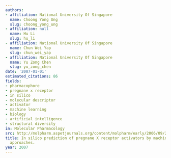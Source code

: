 ```yaml
---
authors:
- affiliation: National University Of Singapore
  name: Choong Yong Ung
  slug: choong_yong_ung
- affiliation: null
  name: Hu Li
  slug: hu_li
- affiliation: National University Of Singapore
  name: Chun Wei Yap
  slug: chun_wei_yap
- affiliation: National University Of Singapore
  name: Yu Zong Chen
  slug: yu_zong_chen
date: '2007-01-01'
estimated_citations: 86
fields:
- pharmacophore
- pregnane x receptor
- in silico
- molecular descriptor
- activator
- machine learning
- biology
- artificial intelligence
- structural diversity
in: Molecular Pharmacology
src: http://molpharm.aspetjournals.org/content/molpharm/early/2006/09/26/mol.106.027623.full.pdf
title: In silico prediction of pregnane X receptor activators by machine learning
  approaches.
year: 2007
---
```

